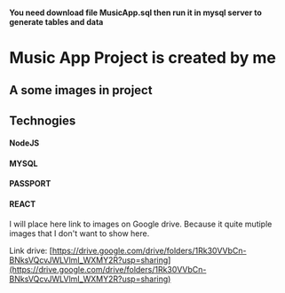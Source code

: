 #### You need download file MusicApp.sql then run it in mysql server to generate tables and data 
# Music App Project is created by me

## A some images in project

## Technogies
#### NodeJS
#### MYSQL
#### PASSPORT
#### REACT

I will place here link to images on Google drive. Because it quite mutiple images that I don't want to show here.

Link drive: [https://drive.google.com/drive/folders/1Rk30VVbCn-BNksVQcvJWLVlmI_WXMY2R?usp=sharing](https://drive.google.com/drive/folders/1Rk30VVbCn-BNksVQcvJWLVlmI_WXMY2R?usp=sharing)

